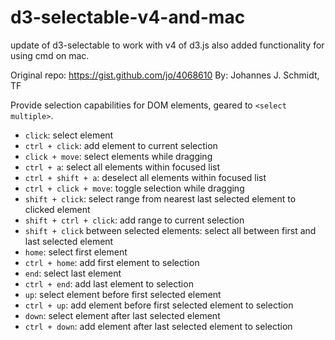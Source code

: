 # d3-selectable-v4-and-mac

update of d3-selectable to work with v4 of d3.js also added functionality for using cmd on mac.

Original repo:
https://gist.github.com/jo/4068610
By: Johannes J. Schmidt, TF 

Provide selection capabilities for DOM elements, geared to `<select multiple>`.

* `click`: select element
* `ctrl + click`: add element to current selection
* `click + move`: select elements while dragging
* `ctrl + a`: select all elements within focused list
* `ctrl + shift + a`: deselect all elements within focused list
* `ctrl + click + move`: toggle selection while dragging
* `shift + click`: select range from nearest last selected element to clicked element
* `shift + ctrl + click`: add range to current selection
* `shift + click` between selected elements: select all between first and last selected element
* `home`: select first element
* `ctrl + home`: add first element to selection
* `end`: select last element
* `ctrl + end`: add last element to selection
* `up`: select element before first selected element
* `ctrl + up`: add element before first selected element to selection
* `down`: select element after last selected element
* `ctrl + down`: add element after last selected element to selection
